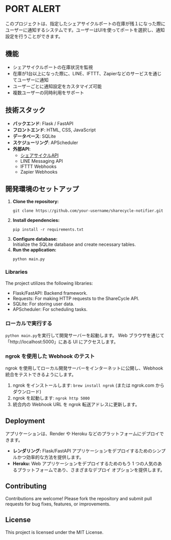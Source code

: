 # PORT ALERT

このプロジェクトは、指定したシェアサイクルポートの在庫が残１になった際にユーザーに通知するシステムです。ユーザーはUIを使ってポートを選択し、通知設定を行うことができます。

## 機能

- シェアサイクルポートの在庫状況を監視
- 在庫が1台以上になった際に、LINE、IFTTT、Zapierなどのサービスを通じてユーザーに通知
- ユーザーごとに通知設定をカスタマイズ可能
- 複数ユーザーの同時利用をサポート

## 技術スタック

- **バックエンド**: Flask / FastAPI
- **フロントエンド**: HTML, CSS, JavaScript
- **データベース**: SQLite
- **スケジューリング**: APScheduler
- **外部API**:
    - [シェアサイクルAPI](https://ckan.odpt.org/dataset/c_bikeshare_gbfs-d-bikeshare)
    - LINE Messaging API
    - IFTTT Webhooks
    - Zapier Webhooks

## 開発環境のセットアップ

1. **Clone the repository:** 
    ```
    git clone https://github.com/your-username/sharecycle-notifier.git
    ```
2. **Install dependencies:**  
    ```
    pip install -r requirements.txt
    ```
3. **Configure database:**  
    Initialize the SQLite database and create necessary tables.
4. **Run the application:** 
    ```
    python main.py
    ```

### Libraries

The project utilizes the following libraries:
* Flask/FastAPI: Backend framework.
* Requests: For making HTTP requests to the ShareCycle API.
* SQLite: For storing user data.
* APScheduler: For scheduling tasks.

### ローカルで実行する

`python main.py`を実行して開発サーバーを起動します。 Web ブラウザを通じて「http://localhost:5000」にある UI にアクセスします。

### ngrok を使用した Webhook のテスト

ngrok を使用してローカル開発サーバーをインターネットに公開し、Webhook 統合をテストできるようにします。
1. ngrok をインストールします: `brew install ngrok` (または ngrok.com からダウンロード)
2. ngrok を起動します: `ngrok http 5000`
3. 統合内の Webhook URL を ngrok 転送アドレスに更新します。

## Deployment

アプリケーションは、Render や Heroku などのプラットフォームにデプロイできます。 
* **レンダリング:** Flask/FastAPI アプリケーションをデプロイするためのシンプルかつ効率的な方法を提供します。
* **Heraku:** Web アプリケーションをデプロイするためのもう 1 つの人気のあるプラットフォームであり、さまざまなデプロイ オプションを提供します。

## Contributing

Contributions are welcome! Please fork the repository and submit pull requests for bug fixes, features, or improvements.

## License

This project is licensed under the MIT License.

   
